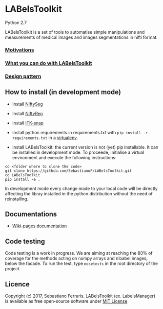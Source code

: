 # LABelsToolkit
Python 2.7

LABelsToolkit is a set of tools to automatise simple manipulations and measurements of medical images and images 
segmentations in nifti format.


### [Motivations](https://github.com/SebastianoF/LABelsToolkit/wiki/Motivations)

### [What you can do with LABelsToolkit](https://github.com/SebastianoF/LABelsToolkit/wiki/What-you-can-do-with-LABelsToolkit)

### [Design pattern](https://github.com/SebastianoF/LABelsToolkit/wiki/Design-Pattern)

## How to install (in development mode) 


+ Install [NiftySeg](http://cmictig.cs.ucl.ac.uk/wiki/index.php/NiftySeg_install)
+ Install [NiftyReg](http://cmictig.cs.ucl.ac.uk/wiki/index.php/NiftyReg_install)
+ Install [ITK-snap](http://www.itksnap.org/pmwiki/pmwiki.php?n=Downloads.SNAP3)

+ Install python requirements in requirements.txt with
    `pip install -r requirements.txt`
in a [virtualenv](http://docs.python-guide.org/en/latest/dev/virtualenvs/).


+ Install LABelsToolkit: the current version is not (yet) pip installable. It can be installed in development mode.
To proceede, initialise a virtual environment and execute the following instructions:
```
cd <folder where to clone the code>
git clone https://github.com/SebastianoF/LABelsToolkit.git
cd LABelsToolkit
pip install -e .
```
In development mode every change made to your local code will be directly affecting the libray installed in the python distribution
without the need of reinstalling.

## Documentations

+ [Wiki-pages documentation](https://github.com/SebastianoF/LABelsToolkit/wiki)


## Code testing

Code testing is a work in progress. We are aiming at reaching the 80% of coverage for the methods acting on numpy arrays and nibabel images, below the facade.
To run the test, type `nosetests` in the root directory of the project.

## Licence

Copyright (c) 2017, Sebastiano Ferraris. LABelsToolkit (ex. LabelsManager) is available as free open-source software under 
[MIT License](https://github.com/SebastianoF/LABelsToolkit/blob/master/LICENCE.txt)

